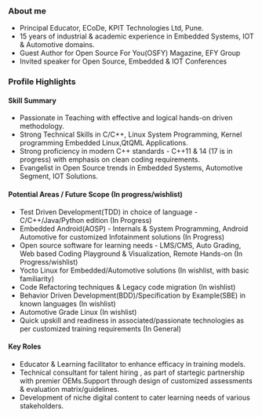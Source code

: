 ### About me
- Principal Educator, ECoDe, KPIT Technologies Ltd, Pune.
- 15 years of industrial & academic experience in Embedded Systems, IOT & Automotive domains.
- Guest Author for Open Source For You(OSFY) Magazine, EFY Group
- Invited speaker for Open Source, Embedded & IOT Conferences

### Profile Highlights

#### Skill Summary
* Passionate in Teaching with effective and logical hands-on driven methodology.
* Strong Technical Skills in C/C++, Linux System Programming, Kernel programming Embedded Linux,QtQML Applications.
* Strong proficiency in modern C++ standards - C++11 & 14 (17 is in progress) with emphasis on clean coding requirements.
* Evangelist in Open Source trends in Embedded Systems, Automotive Segment, IOT Solutions.

#### Potential Areas / Future Scope (In progress/wishlist)
* Test Driven Development(TDD) in choice of language - C/C++/Java/Python edition (In Progress)
* Embedded Android(AOSP) - Internals & System Programming, Android Automotive  for customized Infotainment solutions (In Progress)
* Open source software for learning needs - LMS/CMS, Auto Grading, Web based Coding Playground & Visualization, Remote Hands-on (In Progress/wishlist)
* Yocto Linux for Embedded/Automotive solutions (In wishlist, with basic familiarity)
* Code Refactoring techniques & Legacy code migration (In wishlist)
* Behavior Driven Development(BDD)/Specification by Example(SBE) in known languages (In wishlist)
* Automotive Grade Linux (In wishlist)
* Quick upskill and readiness in associated/passionate technologies as per customized training requirements (In General)

#### Key Roles
* Educator & Learning facilitator to enhance efficacy in training models.
* Technical consultant for talent hiring , as part of startegic partnership with premier OEMs.Support through design of customized assessments & evaluation matrix/guidelines.
* Development of niche digital content to cater learning needs of various stakeholders.

